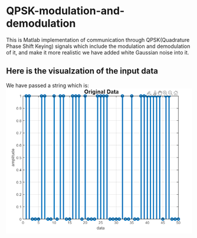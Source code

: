 # QPSK-modulation-and-demodulation
This is Matlab implementation of communication through QPSK(Quadrature  Phase Shift Keying) signals which include the modulation and demodulation of it, and make it more realistic we have added white Gaussian noise into it.

## Here is the visualzation of the input data
We have passed a string which is: 
![](final_result_of_input_data.png)

